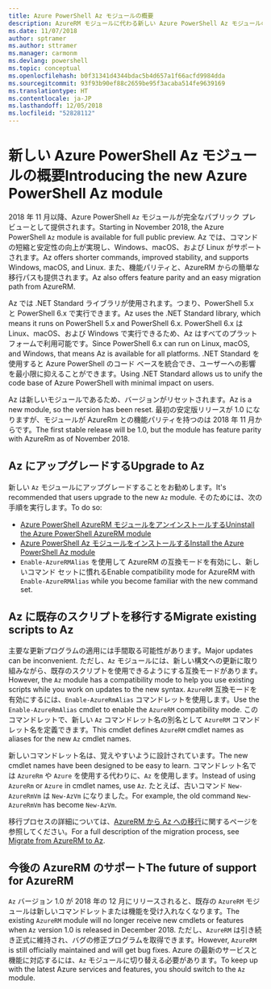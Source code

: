 ```yaml
---
title: Azure PowerShell Az モジュールの概要
description: AzureRM モジュールに代わる新しい Azure PowerShell Az モジュールの概要。
ms.date: 11/07/2018
author: sptramer
ms.author: sttramer
ms.manager: carmonm
ms.devlang: powershell
ms.topic: conceptual
ms.openlocfilehash: b0f31341d4344bdac5b4d657a1f66acfd9984dda
ms.sourcegitcommit: 93f93b90ef88c2659be95f3acaba514fe9639169
ms.translationtype: HT
ms.contentlocale: ja-JP
ms.lasthandoff: 12/05/2018
ms.locfileid: "52828112"
---
```

# <a name="introducing-the-new-azure-powershell-az-module"></a><span data-ttu-id="8e248-103">新しい Azure PowerShell Az モジュールの概要</span><span class="sxs-lookup"><span data-stu-id="8e248-103">Introducing the new Azure PowerShell Az module</span></span>

<span data-ttu-id="8e248-104">2018 年 11 月以降、Azure PowerShell `Az` モジュールが完全なパブリック プレビューとして提供されます。</span><span class="sxs-lookup"><span data-stu-id="8e248-104">Starting in November 2018, the Azure PowerShell `Az` module is available for full public preview.</span></span>
<span data-ttu-id="8e248-105">Az では、コマンドの短縮と安定性の向上が実現し、Windows、macOS、および Linux がサポートされます。</span><span class="sxs-lookup"><span data-stu-id="8e248-105">Az offers shorter commands, improved stability, and supports Windows, macOS, and Linux.</span></span> <span data-ttu-id="8e248-106">また、機能パリティと、AzureRM からの簡単な移行パスも提供されます。</span><span class="sxs-lookup"><span data-stu-id="8e248-106">Az also offers feature parity and an easy migration path from AzureRM.</span></span>

<span data-ttu-id="8e248-107">Az では .NET Standard ライブラリが使用されます。つまり、PowerShell 5.x と PowerShell 6.x で実行できます。</span><span class="sxs-lookup"><span data-stu-id="8e248-107">Az uses the .NET Standard library, which means it runs on PowerShell 5.x and PowerShell 6.x.</span></span>
<span data-ttu-id="8e248-108">PowerShell 6.x は Linux、macOS、および Windows で実行できるため、Az はすべてのプラットフォームで利用可能です。</span><span class="sxs-lookup"><span data-stu-id="8e248-108">Since PowerShell 6.x can run on Linux, macOS, and Windows, that means Az is available for all platforms.</span></span>
<span data-ttu-id="8e248-109">.NET Standard を使用すると Azure PowerShell のコード ベースを統合でき、ユーザーへの影響を最小限に抑えることができます。</span><span class="sxs-lookup"><span data-stu-id="8e248-109">Using .NET Standard allows us to unify the code base of Azure PowerShell with minimal impact on users.</span></span>

<span data-ttu-id="8e248-110">Az は新しいモジュールであるため、バージョンがリセットされます。</span><span class="sxs-lookup"><span data-stu-id="8e248-110">Az is a new module, so the version has been reset.</span></span> <span data-ttu-id="8e248-111">最初の安定版リリースが 1.0 になりますが、モジュールが AzureRm との機能パリティを持つのは 2018 年 11 月からです。</span><span class="sxs-lookup"><span data-stu-id="8e248-111">The first stable release will be 1.0, but the module has feature parity with AzureRm as of November 2018.</span></span>

## <a name="upgrade-to-az"></a><span data-ttu-id="8e248-112">Az にアップグレードする</span><span class="sxs-lookup"><span data-stu-id="8e248-112">Upgrade to Az</span></span>

<span data-ttu-id="8e248-113">新しい `Az` モジュールにアップグレードすることをお勧めします。</span><span class="sxs-lookup"><span data-stu-id="8e248-113">It's recommended that users upgrade to the new `Az` module.</span></span> <span data-ttu-id="8e248-114">そのためには、次の手順を実行します。</span><span class="sxs-lookup"><span data-stu-id="8e248-114">To do so:</span></span>

* [<span data-ttu-id="8e248-115">Azure PowerShell AzureRM モジュールをアンインストールする</span><span class="sxs-lookup"><span data-stu-id="8e248-115">Uninstall the Azure PowerShell AzureRM module</span></span>](/powershell/azure/uninstall-azurerm-ps)
* [<span data-ttu-id="8e248-116">Azure PowerShell Az モジュールをインストールする</span><span class="sxs-lookup"><span data-stu-id="8e248-116">Install the Azure PowerShell Az module</span></span>](/powershell/azure/install-az-ps)
* <span data-ttu-id="8e248-117">`Enable-AzureRMAlias` を使用して AzureRM の互換モードを有効にし、新しいコマンド セットに慣れる</span><span class="sxs-lookup"><span data-stu-id="8e248-117">Enable compatibility mode for AzureRM with `Enable-AzureRMAlias` while you become familiar with the new command set.</span></span>

## <a name="migrate-existing-scripts-to-az"></a><span data-ttu-id="8e248-118">Az に既存のスクリプトを移行する</span><span class="sxs-lookup"><span data-stu-id="8e248-118">Migrate existing scripts to Az</span></span>

<span data-ttu-id="8e248-119">主要な更新プログラムの適用には手間取る可能性があります。</span><span class="sxs-lookup"><span data-stu-id="8e248-119">Major updates can be inconvenient.</span></span> <span data-ttu-id="8e248-120">ただし、`Az` モジュールには、新しい構文への更新に取り組みながら、既存のスクリプトを使用できるようにする互換モードがあります。</span><span class="sxs-lookup"><span data-stu-id="8e248-120">However, the `Az` module has a compatibility mode to help you use existing scripts while you work on updates to the new syntax.</span></span> <span data-ttu-id="8e248-121">`AzureRM` 互換モードを有効にするには、`Enable-AzureRmAlias` コマンドレットを使用します。</span><span class="sxs-lookup"><span data-stu-id="8e248-121">Use the `Enable-AzureRmAlias` cmdlet to enable the `AzureRM` compatibility mode.</span></span> <span data-ttu-id="8e248-122">このコマンドレットで、新しい `Az` コマンドレット名の別名として `AzureRM` コマンドレット名を定義できます。</span><span class="sxs-lookup"><span data-stu-id="8e248-122">This cmdlet defines `AzureRM` cmdlet names as aliases for the new `Az` cmdlet names.</span></span>

<span data-ttu-id="8e248-123">新しいコマンドレット名は、覚えやすいように設計されています。</span><span class="sxs-lookup"><span data-stu-id="8e248-123">The new cmdlet names have been designed to be easy to learn.</span></span> <span data-ttu-id="8e248-124">コマンドレット名では `AzureRm` や `Azure` を使用する代わりに、`Az` を使用します。</span><span class="sxs-lookup"><span data-stu-id="8e248-124">Instead of using `AzureRm` or `Azure` in cmdlet names, use `Az`.</span></span> <span data-ttu-id="8e248-125">たとえば、古いコマンド `New-AzureRmVm` は `New-AzVm` になりました。</span><span class="sxs-lookup"><span data-stu-id="8e248-125">For example, the old command `New-AzureRmVm` has become `New-AzVm`.</span></span>

<span data-ttu-id="8e248-126">移行プロセスの詳細については、[AzureRM から Az への移行](migrate-from-azurerm-to-az.md)に関するページを参照してください。</span><span class="sxs-lookup"><span data-stu-id="8e248-126">For a full description of the migration process, see [Migrate from AzureRM to Az](migrate-from-azurerm-to-az.md).</span></span>

## <a name="the-future-of-support-for-azurerm"></a><span data-ttu-id="8e248-127">今後の AzureRM のサポート</span><span class="sxs-lookup"><span data-stu-id="8e248-127">The future of support for AzureRM</span></span>

<span data-ttu-id="8e248-128">`Az` バージョン 1.0 が 2018 年の 12 月にリリースされると、既存の `AzureRM` モジュールは新しいコマンドレットまたは機能を受け入れなくなります。</span><span class="sxs-lookup"><span data-stu-id="8e248-128">The existing `AzureRM` module will no longer receive new cmdlets or features when `Az` version 1.0 is released in December 2018.</span></span> <span data-ttu-id="8e248-129">ただし、`AzureRM` は引き続き正式に維持され、バグの修正プログラムを取得できます。</span><span class="sxs-lookup"><span data-stu-id="8e248-129">However, `AzureRM` is still officially maintained and will get bug fixes.</span></span> <span data-ttu-id="8e248-130">Azure の最新のサービスと機能に対応するには、`Az` モジュールに切り替える必要があります。</span><span class="sxs-lookup"><span data-stu-id="8e248-130">To keep up with the latest Azure services and features, you should switch to the `Az` module.</span></span>